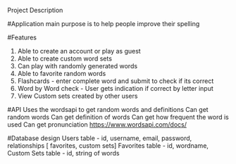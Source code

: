 Project Description

#Application main purpose is to help people improve their spelling

#Features
1. Able to create an account or play as guest
2. Able to create custom word sets
3. Can play with randomly generated words
4. Able to favorite random words
5. Flashcards - enter complete word and submit to check if its correct
6. Word by Word check - User gets indication if correct by letter input
7. View Custom sets created by other users

#API
Uses the wordsapi to get random words and definitions
Can get random words
Can get definition of words
Can get how frequent the word is used
Can get pronunciation
https://www.wordsapi.com/docs/

#Database design
Users table - id, username, email, password, relationships [ favorites, custom sets]
Favorites table - id, wordname, 
Custom Sets table - id, string of words